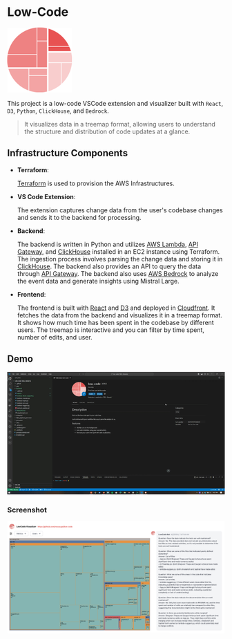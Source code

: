 # Low-Code

![Logo](./app/public/logo.png)

This project is a low-code VSCode extension and visualizer built with `React`, `D3`, `Python`, `ClickHouse`, and `Bedrock`.

> It visualizes data in a treemap format, allowing users to understand the structure and distribution of code updates at a glance.

## Infrastructure Components

- **Terraform**:

  [Terraform](https://www.terraform.io/) is used to provision the AWS Infrastructures.

- **VS Code Extension**:

  The extension captures change data from the user's codebase changes and sends it to the backend for processing.

- **Backend**:

  The backend is written in Python and utilizes [AWS Lambda](https://aws.amazon.com/lambda/), [API Gateway](https://aws.amazon.com/api-gateway/), and [ClickHouse](https://aws.amazon.com/solutions/implementations/clickhouse-cluster/) installed in an EC2 instance using Terraform. The ingestion process involves parsing the change data and storing it in [ClickHouse](https://aws.amazon.com/solutions/implementations/clickhouse-cluster/). The backend also provides an API to query the data through [API Gateway](https://aws.amazon.com/api-gateway/). The backend also uses [AWS Bedrock](https://aws.amazon.com/bedrock/) to analyze the event data and generate insights using Mistral Large.

- **Frontend**:

  The frontend is built with [React](https://react.dev/) and [D3](https://d3js.org/) and deployed in [Cloudfront](https://aws.amazon.com/cloudfront/). It fetches the data from the backend and visualizes it in a treemap format. It shows how much time has been spent in the codebase by different users. The treemap is interactive and you can filter by time spent, number of edits, and user.

## Demo

![Demo](./app/public/demo.gif)

### Screenshot

![Screenshot](./app/public/visualizer.png)

